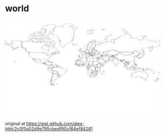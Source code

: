 world
=====

![world.png](world.png)

original at https://gist.github.com/alex-hhh/2c0f5a02d9e795cbedf90cf84ef84281
